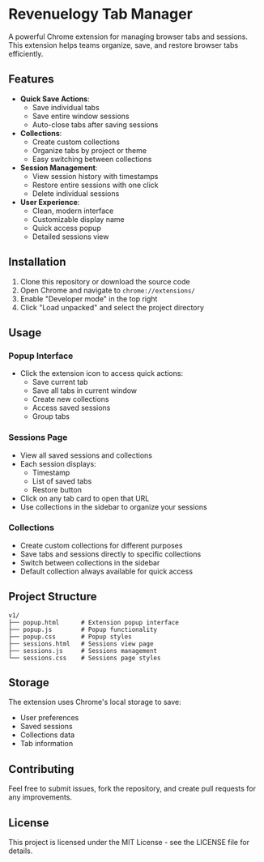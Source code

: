 # Revenuelogy Tab Manager

A powerful Chrome extension for managing browser tabs and sessions. This extension helps teams organize, save, and restore browser tabs efficiently.

## Features

- **Quick Save Actions**:
  - Save individual tabs
  - Save entire window sessions
  - Auto-close tabs after saving sessions
- **Collections**:
  - Create custom collections
  - Organize tabs by project or theme
  - Easy switching between collections
- **Session Management**:
  - View session history with timestamps
  - Restore entire sessions with one click
  - Delete individual sessions
- **User Experience**:
  - Clean, modern interface
  - Customizable display name
  - Quick access popup
  - Detailed sessions view

## Installation

1. Clone this repository or download the source code
2. Open Chrome and navigate to `chrome://extensions/`
3. Enable "Developer mode" in the top right
4. Click "Load unpacked" and select the project directory

## Usage

### Popup Interface

- Click the extension icon to access quick actions:
  - Save current tab
  - Save all tabs in current window
  - Create new collections
  - Access saved sessions
  - Group tabs

### Sessions Page

- View all saved sessions and collections
- Each session displays:
  - Timestamp
  - List of saved tabs
  - Restore button
- Click on any tab card to open that URL
- Use collections in the sidebar to organize your sessions

### Collections

- Create custom collections for different purposes
- Save tabs and sessions directly to specific collections
- Switch between collections in the sidebar
- Default collection always available for quick access

## Project Structure

```
v1/
├── popup.html      # Extension popup interface
├── popup.js        # Popup functionality
├── popup.css       # Popup styles
├── sessions.html   # Sessions view page
├── sessions.js     # Sessions management
└── sessions.css    # Sessions page styles
```

## Storage

The extension uses Chrome's local storage to save:
- User preferences
- Saved sessions
- Collections data
- Tab information

## Contributing

Feel free to submit issues, fork the repository, and create pull requests for any improvements.

## License

This project is licensed under the MIT License - see the LICENSE file for details.
